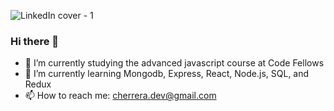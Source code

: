 ![LinkedIn cover - 1](https://user-images.githubusercontent.com/107902478/193360794-94aed729-2937-4e55-a17f-afcf6747b043.png)

### Hi there 👋

- 🔭 I’m currently studying the advanced javascript course at Code Fellows
- 🌱 I’m currently learning Mongodb, Express, React, Node.js, SQL, and Redux
- 📫 How to reach me: cherrera.dev@gmail.com

<!--
**cherrera1208/cherrera1208** is a ✨ _special_ ✨ repository because its `README.md` (this file) appears on your GitHub profile.

Here are some ideas to get you started:

- 🔭 I’m currently working on ...
- 🌱 I’m currently learning Node.js, Express, SQL, React, and Redux
- 👯 I’m looking to collaborate on ...
- 🤔 I’m looking for help with ...
- 💬 Ask me about ...
- 📫 How to reach me: ...
- 😄 Pronouns: ...
- ⚡ Fun fact: ...
-->
